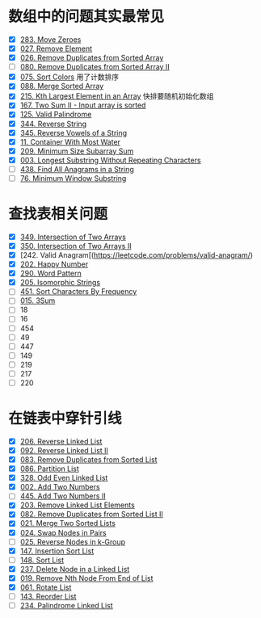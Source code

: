 # 数组中的问题其实最常见
- [x] [283. Move Zeroes](https://leetcode.com/problems/move-zeroes/)
- [x] [027. Remove Element](https://leetcode.com/problems/remove-element/)
- [x] [026. Remove Duplicates from Sorted Array](https://leetcode.com/problems/remove-duplicates-from-sorted-array/)
- [ ] [080. Remove Duplicates from Sorted Array II](https://leetcode.com/problems/remove-duplicates-from-sorted-array-ii/)
- [x] [075. Sort Colors](https://leetcode.com/problems/sort-colors/)  用了计数排序
- [x] [088. Merge Sorted Array](https://leetcode.com/problems/merge-sorted-array/)
- [x] [215. Kth Largest Element in an Array](https://leetcode.com/problems/kth-largest-element-in-an-array/) 快排要随机初始化数组
- [x] [167. Two Sum II - Input array is sorted](https://leetcode.com/problems/two-sum-ii-input-array-is-sorted/)
- [x] [125. Valid Palindrome](https://leetcode.com/problems/valid-palindrome/)
- [x] [344. Reverse String](https://leetcode.com/problems/reverse-string/)
- [x] [345. Reverse Vowels of a String](https://leetcode.com/problems/reverse-vowels-of-a-string/)
- [x] [11. Container With Most Water](https://leetcode.com/problems/container-with-most-water/)
- [x] [209. Minimum Size Subarray Sum](https://leetcode.com/problems/minimum-size-subarray-sum/)
- [x] [003. Longest Substring Without Repeating Characters](https://leetcode.com/problems/longest-substring-without-repeating-characters/)
- [ ] [438. Find All Anagrams in a String](https://leetcode.com/problems/find-all-anagrams-in-a-string/)
- [ ] [76. Minimum Window Substring](https://leetcode.com/problems/minimum-window-substring/)
# 查找表相关问题
- [x] [349. Intersection of Two Arrays](https://leetcode.com/problems/intersection-of-two-arrays/)
- [x] [350. Intersection of Two Arrays II](https://leetcode.com/problems/intersection-of-two-arrays-ii/)
- [x] [242. Valid Anagram[(https://leetcode.com/problems/valid-anagram/)
- [x] [202. Happy Number](https://leetcode.com/problems/happy-number/)
- [x] [290. Word Pattern](https://leetcode.com/problems/word-pattern/)
- [x] [205. Isomorphic Strings](https://leetcode.com/problems/isomorphic-strings/)
- [ ] [451. Sort Characters By Frequency](https://leetcode.com/problems/sort-characters-by-frequency/)
- [ ] [015. 3Sum](https://leetcode.com/problems/3sum/)
- [ ] 18
- [ ] 16
- [ ] 454
- [ ] 49
- [ ] 447
- [ ] 149
- [ ] 219
- [ ] 217
- [ ] 220
# 在链表中穿针引线
- [x] [206. Reverse Linked List](https://leetcode.com/problems/reverse-linked-list/)
- [x] [092. Reverse Linked List II](https://leetcode.com/problems/reverse-linked-list-ii/)
- [x] [083. Remove Duplicates from Sorted List](https://leetcode.com/problems/remove-duplicates-from-sorted-list/)
- [x] [086. Partition List](https://leetcode.com/problems/partition-list/)
- [x] [328. Odd Even Linked List](https://leetcode.com/problems/odd-even-linked-list/)
- [x] [002. Add Two Numbers](https://leetcode.com/problems/add-two-numbers/)
- [ ] [445. Add Two Numbers II](https://leetcode.com/problems/add-two-numbers-ii/)
- [x] [203. Remove Linked List Elements](https://leetcode.com/problems/remove-linked-list-elements/)
- [x] [082. Remove Duplicates from Sorted List II](https://leetcode.com/problems/remove-duplicates-from-sorted-list-ii/)
- [x] [021. Merge Two Sorted Lists](https://leetcode.com/problems/merge-two-sorted-lists/)
- [x] [024. Swap Nodes in Pairs](https://leetcode.com/problems/swap-nodes-in-pairs/)
- [ ] [025. Reverse Nodes in k-Group](https://leetcode.com/problems/reverse-nodes-in-k-group/)
- [x] [147. Insertion Sort List](https://leetcode.com/problems/insertion-sort-list/)
- [ ] [148. Sort List](https://leetcode.com/problems/sort-list/)
- [x] [237. Delete Node in a Linked List](https://leetcode.com/problems/delete-node-in-a-linked-list/) 
- [x] [019. Remove Nth Node From End of List](https://leetcode.com/problems/remove-nth-node-from-end-of-list/)
- [x] [061. Rotate List](https://leetcode.com/problems/rotate-list/)
- [ ] [143. Reorder List](https://leetcode.com/problems/reorder-list/)
- [ ] [234. Palindrome Linked List](https://leetcode.com/problems/palindrome-linked-list/)